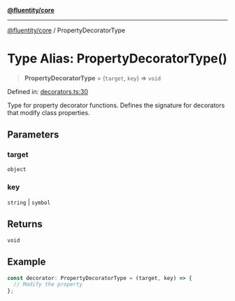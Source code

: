 [**@fluentity/core**](../README.md)

***

[@fluentity/core](../globals.md) / PropertyDecoratorType

# Type Alias: PropertyDecoratorType()

> **PropertyDecoratorType** = (`target`, `key`) => `void`

Defined in: [decorators.ts:30](https://github.com/cedricpierre/fluentity-core/blob/ceb8c2e825283d4d38a656900543c3fd011cff75/src/decorators.ts#L30)

Type for property decorator functions.
Defines the signature for decorators that modify class properties.

## Parameters

### target

`object`

### key

`string` | `symbol`

## Returns

`void`

## Example

```typescript
const decorator: PropertyDecoratorType = (target, key) => {
  // Modify the property
};
```
